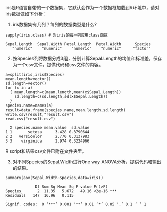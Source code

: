 iris是R语言自带的一个数据集，它默认会作为一个数据框加载到R环境中，请对iris数据做如下分析：

1. iris数据集有几列？每列的数据类型是什么?

```
sapply(iris,class) # 对iris的每一列应用class函数

Sepal.Length  Sepal.Width Petal.Length  Petal.Width      Species 
   "numeric"    "numeric"    "numeric"    "numeric"     "factor" 
```

2. 按Species列将数据分成3组，分别计算Sepal.Length的均值和标准差，保存为一个csv文件，提供代码和csv文件的内容。

```
a=split(iris,iris$Species)
mean.length=vector()
sd.length=vector()
for (x in a)
  { mean.length=c(mean.length,mean(x$Sepal.Length))
    sd.length=c(sd.length,sd(x$Sepal.Length))
  }
species.name=names(a)
result=data.frame(species.name,mean.length,sd.length)
write.csv(result,"result.csv")
read.csv("result.csv")

  X species.name mean.value  sd.value
1 1       setosa      3.428 0.3790644
2 2   versicolor      2.770 0.3137983
3 3    virginica      2.974 0.3224966
```

R script和结果csv文件已附在文件夹里。

3. 对不同Species的Sepal.Width进行One way ANOVA分析，提供代码和输出的结果。

```
summary(aov(Sepal.Width~Species,data=iris))

             Df Sum Sq Mean Sq F value Pr(>F)    
Species       2  11.35   5.672   49.16 <2e-16 ***
Residuals   147  16.96   0.115                   
---
Signif. codes:  0 ‘***’ 0.001 ‘**’ 0.01 ‘*’ 0.05 ‘.’ 0.1 ‘ ’ 1
```
